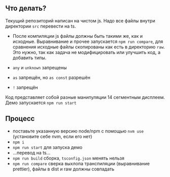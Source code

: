 ## Что делать?

Текущий репозиторий написан на чистом js. Надо все файлы внутри директории `src` перевести на ts.

- После компиляции js файлы должны быть такими же, как и исходные.
Выравнивание и прочее запускается `npm run compare`, для сравнения исходные файлы скопированы как есть в директорию `raw`.
Это нужно, так как задача не модифицировать или улучшить код, а добавить типы.

- `any` и `unknown` запрещены
- `as` запрещён, но `as const` разрешён
- `!` запрещён

Код представляет собой разные манипуляции 14 сегментным дисплеем. Демо запускается `npm run start`

## Процесс

- поставьте указанную версию node/npm c помощью `nvm use` (установите себе nvm, если его нет)
- `npm i`
- `npm run start` для запуска демо
- ...перевод на ts...
- `npm run build` сборка, `tsconfig.json` менять нельзя
- `npm run compare` сверка выхлопа транспиляции (выравнивание prettier), файлы в dist и raw должны совпадать